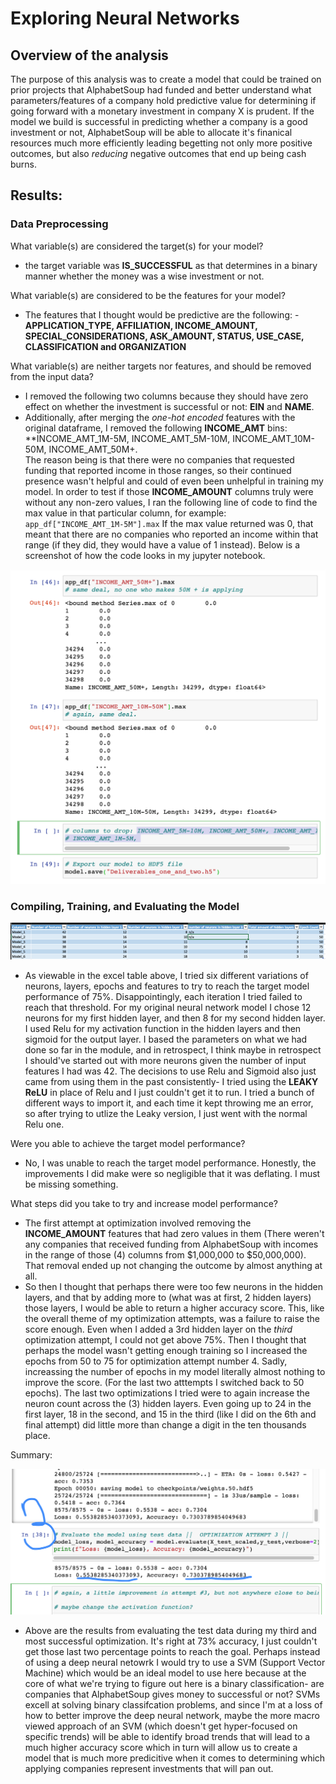 # Exploring Neural Networks


## Overview of the analysis

The purpose of this analysis was to create a model that could be trained on prior projects that AlphabetSoup had funded and better understand what parameters/features of a company hold predictive value for determining if going forward with a monetary investment in company X is prudent. If the model we build is successful in predicting whether a company is a good investment or not, AlphabetSoup will be able to allocate it's finanical resources much more efficiently leading begetting not only more positive outcomes, but also *reducing* negative outcomes that end up being cash burns.  

## Results: 

### Data Preprocessing
What variable(s) are considered the target(s) for your model?

- the target variable was **IS_SUCCESSFUL** as that determines in a binary manner whether the money was a wise investment or not. 

What variable(s) are considered to be the features for your model?

- The features that I thought would be predictive are the following: - **APPLICATION_TYPE, AFFILIATION, INCOME_AMOUNT, SPECIAL_CONSIDERATIONS, ASK_AMOUNT, STATUS, USE_CASE, CLASSIFICATION and ORGANIZATION** 

What variable(s) are neither targets nor features, and should be removed from the input data?

- I removed the following two columns because they should have zero effect on whether the investment is successful or not: **EIN** and **NAME**.  
- Additionally, after merging the *one-hot encoded* features with the original dataframe, I removed the following **INCOME_AMT** bins: **INCOME_AMT_1M-5M, INCOME_AMT_5M-10M, INCOME_AMT_10M-50M, INCOME_AMT_50M+.  
The reason being is that there were no companies that requested funding that reported income in those ranges, so their continued presence wasn't helpful and could of even been unhelpful in training my model. In order to test if those **INCOME_AMOUNT** columns truly were without any non-zero values, I ran the following line of code to find the max value in that particular column, for example: ``app_df["INCOME_AMT_1M-5M"].max``  If the max value returned was 0, that meant that there are no companies who reported an income within that range (if they did, they would have a value of 1 instead).  Below is a screenshot of how the code looks in my jupyter notebook.

![Alt_Text](https://github.com/Nickguild1993/Neural_Networks_M19/blob/main/M19_removal_income_columns.png)
      

### Compiling, Training, and Evaluating the Model

![Alt_img](https://github.com/Nickguild1993/Neural_Networks_M19/blob/main/M19_model_table_excel.png)

- As viewable in the excel table above, I tried six different variations of neurons, layers, epochs and features to try to reach the target model performance of 75%.  Disappointingly, each iteration I tried failed to reach that threshold.  For my original neural network model I chose 12 neurons for my first hidden layer, and then 8 for my second hidden layer.  I used Relu for my activation function in the hidden layers and then sigmoid for the output layer.  I based the parameters on what we had done so far in the module, and in retrospect, I think maybe in retrospect I should've started out with more neurons given the number of input features I had was 42.  The decisions to use Relu and Sigmoid also just came from using them in the past consistently- I tried using the **LEAKY ReLU** in place of Relu and I just couldn't get it to run.  I tried a bunch of different ways to import it, and each time it kept throwing me an error, so after trying to utlize the Leaky version, I just went with the normal Relu one.

Were you able to achieve the target model performance?

- No, I was unable to reach the target model performance.  Honestly, the improvements I did make were so negligible that it was deflating.  I must be missing something.

What steps did you take to try and increase model performance?

- The first attempt at optimization involved removing the **INCOME_AMOUNT** features that had zero values in them (There weren't any companies that received funding from AlphabetSoup with incomes in the range of those (4) columns from $1,000,000 to $50,000,000).  That removal ended up not changing the outcome by almost anything at all. 
- So then I thought that perhaps there were too few neurons in the hidden layers, and that by adding more to (what was at first, 2 hidden layers) those layers, I would be able to return a higher accuracy score.  This, like the overall theme of my optimization attempts, was a failure to raise the score enough. Even when I added a 3rd hidden layer on the *third* optimization attempt, I could not get above 75%. Then I thought that perhaps the model wasn't getting enough training so I increased the epochs from 50 to 75 for optimization attempt number 4.  Sadly, increassing the number of epochs in my model literally almost nothing to improve the score. (For the last two atttempts I switched back to 50 epochs).  The last two optimizations I tried were to again increase the neuron count across the (3) hidden layers.  Even going up to 24 in the first layer, 18 in the second, and 15 in the third (like I did on the 6th and final attempt) did little more than change a digit in the ten thousands place. 

Summary:  

![Alt_Img](https://github.com/Nickguild1993/Neural_Networks_M19/blob/main/M19_Optimization3_best_result.png)

- Above are the results from evaluating the test data during my third and most successful optimization.  It's right at 73% accuracy, I just couldn't get those last two percentage points to reach the goal.  Perhaps instead of using a deep neural netowrk I would try to use a SVM (Support Vector Machine) which would be an ideal model to use here because at the core of what we're trying to figure out here is a binary classification- are companies that AlphabetSoup gives money to successful or not?  SVMs excell at solving binary classifcation problems, and since I'm at a loss of how to better improve the deep neural network, maybe the more macro viewed approach of an SVM (which doesn't get hyper-focused on specific trends) will be able to identify broad trends that will lead to a much higher accuracy score which in turn will allow us to create a model that is much more predicitive when it comes to determining which applying companies represent investments that will pan out.
